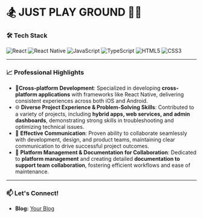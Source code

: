<h1> 🏂 JUST PLAY GROUND 🤾‍♀️ </h1> 


### 🛠️ Tech Stack
![React](https://img.shields.io/badge/React-61DAFB?style=flat-square&logo=react&logoColor=white)
![React Native](https://img.shields.io/badge/React%20Native-20232A?style=flat-square&logo=react&logoColor=61DAFB)
![JavaScript](https://img.shields.io/badge/JavaScript-F7DF1E?style=flat-square&logo=javascript&logoColor=black)
![TypeScript](https://img.shields.io/badge/TypeScript-007ACC?style=flat-square&logo=typescript&logoColor=white)
![HTML5](https://img.shields.io/badge/HTML5-E34F26?style=flat-square&logo=html5&logoColor=white)
![CSS3](https://img.shields.io/badge/CSS3-1572B6?style=flat-square&logo=css3&logoColor=white)

---


### 📈 Professional Highlights
- 📱**Cross-platform Development**: Specialized in developing **cross-platform applications** with frameworks like React Native, delivering consistent experiences across both iOS and Android.
- 🌐 **Diverse Project Experience & Problem-Solving Skills**: Contributed to a variety of projects, including **hybrid apps, web services, and admin dashboards**, demonstrating strong skills in troubleshooting and optimizing technical issues.
- 🤝 **Effective Communication**: Proven ability to collaborate seamlessly with development, design, and product teams, maintaining clear communication to drive successful project outcomes.
- 📂 **Platform Management & Documentation for Collaboration**: Dedicated to **platform management** and creating detailed **documentation to support team collaboration**, fostering efficient workflows and ease of maintenance.


---

### 📫 Let's Connect!
- **Blog:** [Your Blog](https://awaji0829.github.io/)




